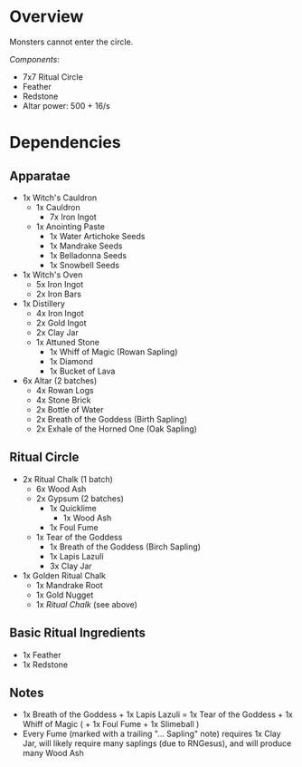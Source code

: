 # Overview

Monsters cannot enter the circle.

_Components_:
* 7x7 Ritual Circle
* Feather
* Redstone
* Altar power: 500 + 16/s

# Dependencies

## Apparatae
* 1x Witch's Cauldron
  - 1x Cauldron
    - 7x Iron Ingot
  - 1x Anointing Paste
    - 1x Water Artichoke Seeds
    - 1x Mandrake Seeds
    - 1x Belladonna Seeds
    - 1x Snowbell Seeds
* 1x Witch's Oven
  - 5x Iron Ingot
  - 2x Iron Bars
* 1x Distillery
  - 4x Iron Ingot
  - 2x Gold Ingot
  - 2x Clay Jar
  - 1x Attuned Stone
    - 1x Whiff of Magic (Rowan Sapling)
    - 1x Diamond
    - 1x Bucket of Lava
* 6x Altar (2 batches)
  - 4x Rowan Logs
  - 4x Stone Brick
  - 2x Bottle of Water
  - 2x Breath of the Goddess (Birth Sapling)
  - 2x Exhale of the Horned One (Oak Sapling)

## Ritual Circle
* 2x Ritual Chalk (1 batch)
  - 6x Wood Ash
  - 2x Gypsum (2 batches)
    - 1x Quicklime
      - 1x Wood Ash
    - 1x Foul Fume
  - 1x Tear of the Goddess
    - 1x Breath of the Goddess (Birch Sapling)
    - 1x Lapis Lazuli
    - 3x Clay Jar
* 1x Golden Ritual Chalk
  - 1x Mandrake Root
  - 1x Gold Nugget
  - 1x _Ritual Chalk_ (see above)

## Basic Ritual Ingredients
* 1x Feather
* 1x Redstone

## Notes
* 1x Breath of the Goddess + 1x Lapis Lazuli = 1x Tear of the Goddess + 1x Whiff of Magic ( + 1x Foul Fume + 1x Slimeball )
* Every Fume (marked with a trailing "... Sapling" note) requires 1x Clay Jar, will likely require many saplings (due to RNGesus), and will produce many Wood Ash
